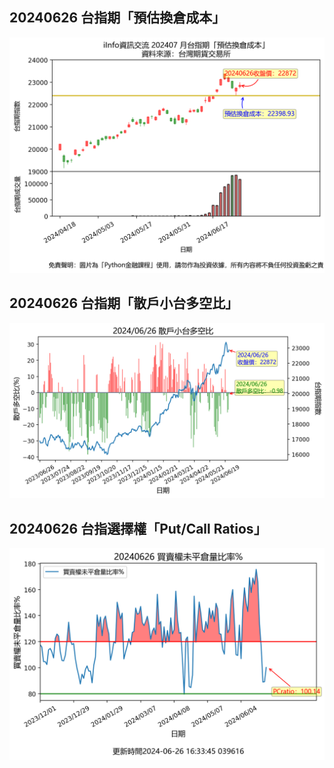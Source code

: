 ## 20240626 台指期「預估換倉成本」
![](txfcost.png)

## 20240626 台指期「散戶小台多空比」
![](bbiri.png)

## 20240626 台指選擇權「Put/Call Ratios」
![](pcratio.png)

